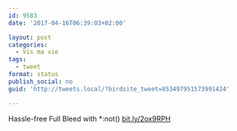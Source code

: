 ```yaml
---
id: 9583
date: '2017-04-16T06:39:03+02:00'

layout: post
categories:
  - Vis ma vie
tags:
  - tweet
format: status
publish_social: no
guid: 'http://tweets.local/?birdsite_tweet=853497951573991424'

---
```


Hassle-free Full Bleed with \*:not() [bit.ly/2ox9RPH](http://bit.ly/2ox9RPH)